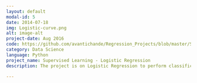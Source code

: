 ```yaml
---
layout: default
modal-id: 5
date: 2014-07-18
img: Logistic-curve.png
alt: image-alt
project-date: Aug 2016
code: https://github.com/avantichande/Regression_Projects/blob/master/Supervised%20Learning%20-%20Logistic%20Regression.ipynb
category: Data Science
language: Python
project_name: Supervised Learning - Logistic Regression
description: The project is on Logistic Regression to perform classification of a data set. It is a data set from a 1974 survey of women by Redbook magazine. Married women were asked if they have had extramarital affairs. The focus is on binary classification to have two outputs, a positive and negative, (1 or 0).The approach on this classification problem was asking the question: Given certain variables for each woman, can we classify them as either having particpated in an affair, or not participated in an affair? 

---
```

